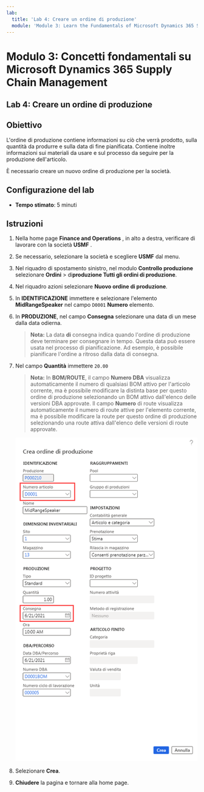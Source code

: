 ```yaml
---
lab:
  title: 'Lab 4: Creare un ordine di produzione'
  module: 'Module 3: Learn the Fundamentals of Microsoft Dynamics 365 Supply Chain Management'
---
```


# Modulo 3: Concetti fondamentali su Microsoft Dynamics 365 Supply Chain Management

## Lab 4: Creare un ordine di produzione

## Obiettivo

L'ordine di produzione contiene informazioni su ciò che verrà prodotto, sulla quantità da produrre e sulla data di fine pianificata. Contiene inoltre informazioni sui materiali da usare e sul processo da seguire per la produzione dell'articolo.

È necessario creare un nuovo ordine di produzione per la società.

## Configurazione del lab

   - **Tempo stimato**: 5 minuti

## Istruzioni

1.  Nella home page **Finance and Operations** , in alto a destra, verificare di lavorare con la società **USMF** . 

1.  Se necessario, selezionare la società e scegliere **USMF** dal menu. 

1.  Nel riquadro di spostamento sinistro, nel modulo **Controllo produzione** selezionare **Ordini** >  di**produzione Tutti gli ordini di produzione**. 

1.  Nel riquadro azioni selezionare **Nuovo ordine di produzione**. 

1.  In **IDENTIFICAZIONE** immettere e selezionare l'elemento **MidRangeSpeaker** nel campo `D0001` **Numero** elemento. 

1.  In **PRODUZIONE**, nel campo **Consegna** selezionare una data di un mese dalla data odierna. 
   
    > **Nota:** La data **di** consegna indica quando l'ordine di produzione deve terminare per consegnare in tempo. Questa data può essere usata nel processo di pianificazione.  Ad esempio, è possibile pianificare l'ordine a ritroso dalla data di consegna. 

1.  Nel campo **Quantità** immettere `20.00` 

    > **Nota:** In **BOM/ROUTE**, il campo **Numero DBA** visualizza automaticamente il numero di qualsiasi BOM attivo per l'articolo corrente, ma è possibile modificare la distinta base per questo ordine di produzione selezionando un BOM attivo dall'elenco delle versioni DBA approvate. Il campo **Numero** di route visualizza automaticamente il numero di route attive per l'elemento corrente, ma è possibile modificare la route per questo ordine di produzione selezionando una route attiva dall'elenco delle versioni di route approvate. 

    ![Schermata che mostra il riquadro Crea ordine di produzione completo](./media/lp1-m4-new-production-order-pane.png)

1.  Selezionare **Crea**. 

1.  **Chiudere** la pagina e tornare alla home page. 

